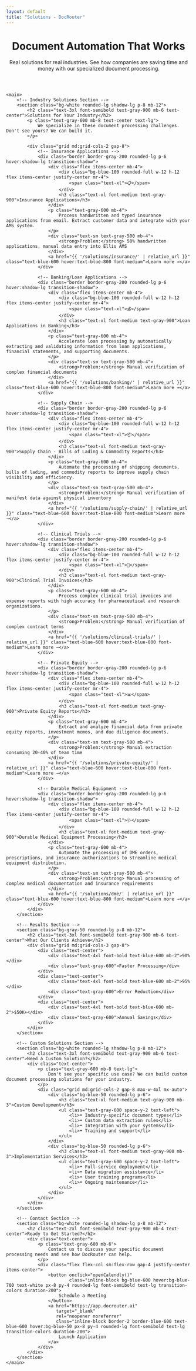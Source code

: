 ```yaml
---
layout: default
title: "Solutions - DocRouter"
---
```


<div class="max-w-6xl mx-auto px-4 sm:px-6 md:px-8 py-4 md:py-12">
    <!-- Hero Section -->
    <header class="text-center md:mb-12 mb-8">
        <h1 class="text-4xl md:text-5xl font-bold text-gray-900 mb-6">
            Document Automation That Works
        </h1>
        <div class="text-xl md:text-2xl text-gray-600 mb-8">
            <p>Real solutions for real industries. See how companies are saving time and money with our specialized document processing.</p>
        </div>
    </header>

    <main>
        <!-- Industry Solutions Section -->
        <section class="bg-white rounded-lg shadow-lg p-8 mb-12">
            <h2 class="text-3xl font-semibold text-gray-900 mb-6 text-center">Solutions for Your Industry</h2>
            <p class="text-gray-600 mb-8 text-center text-lg">
                We specialize in these document processing challenges. Don't see yours? We can build it.
            </p>

            <div class="grid md:grid-cols-2 gap-8">
                <!-- Insurance Applications -->
                <div class="border border-gray-200 rounded-lg p-6 hover:shadow-lg transition-shadow">
                    <div class="flex items-center mb-4">
                        <div class="bg-blue-100 rounded-full w-12 h-12 flex items-center justify-center mr-4">
                            <span class="text-xl">📋</span>
                        </div>
                        <h3 class="text-xl font-medium text-gray-900">Insurance Applications</h3>
                    </div>
                    <p class="text-gray-600 mb-4">
                        Process handwritten and typed insurance applications from email. Extract customer data and integrate with your AMS system.
                    </p>
                    <div class="text-sm text-gray-500 mb-4">
                        <strong>Problem:</strong> 50% handwritten applications, manual data entry into Ellis AMS
                    </div>
                    <a href="{{ '/solutions/insurance/' | relative_url }}" class="text-blue-600 hover:text-blue-800 font-medium">Learn more →</a>
                </div>

                <!-- Banking/Loan Applications -->
                <div class="border border-gray-200 rounded-lg p-6 hover:shadow-lg transition-shadow">
                    <div class="flex items-center mb-4">
                        <div class="bg-blue-100 rounded-full w-12 h-12 flex items-center justify-center mr-4">
                            <span class="text-xl">💰</span>
                        </div>
                        <h3 class="text-xl font-medium text-gray-900">Loan Applications in Banking</h3>
                    </div>
                    <p class="text-gray-600 mb-4">
                        Accelerate loan processing by automatically extracting and validating information from loan applications, financial statements, and supporting documents.
                    </p>
                    <div class="text-sm text-gray-500 mb-4">
                        <strong>Problem:</strong> Manual verification of complex financial documents
                    </div>
                    <a href="{{ '/solutions/banking/' | relative_url }}" class="text-blue-600 hover:text-blue-800 font-medium">Learn more →</a>
                </div>

                <!-- Supply Chain -->
                <div class="border border-gray-200 rounded-lg p-6 hover:shadow-lg transition-shadow">
                    <div class="flex items-center mb-4">
                        <div class="bg-blue-100 rounded-full w-12 h-12 flex items-center justify-center mr-4">
                            <span class="text-xl">📦</span>
                        </div>
                        <h3 class="text-xl font-medium text-gray-900">Supply Chain - Bills of Lading & Commodity Reports</h3>
                    </div>
                    <p class="text-gray-600 mb-4">
                        Automate the processing of shipping documents, bills of lading, and commodity reports to improve supply chain visibility and efficiency.
                    </p>
                    <div class="text-sm text-gray-500 mb-4">
                        <strong>Problem:</strong> Manual verification of manifest data against physical inventory
                    </div>
                    <a href="{{ '/solutions/supply-chain/' | relative_url }}" class="text-blue-600 hover:text-blue-800 font-medium">Learn more →</a>
                </div>

                <!-- Clinical Trials -->
                <div class="border border-gray-200 rounded-lg p-6 hover:shadow-lg transition-shadow">
                    <div class="flex items-center mb-4">
                        <div class="bg-blue-100 rounded-full w-12 h-12 flex items-center justify-center mr-4">
                            <span class="text-xl">🧪</span>
                        </div>
                        <h3 class="text-xl font-medium text-gray-900">Clinical Trial Invoices</h3>
                    </div>
                    <p class="text-gray-600 mb-4">
                        Process complex clinical trial invoices and expense reports with high accuracy for pharmaceutical and research organizations.
                    </p>
                    <div class="text-sm text-gray-500 mb-4">
                        <strong>Problem:</strong> Manual verification of complex contract terms
                    </div>
                    <a href="{{ '/solutions/clinical-trials/' | relative_url }}" class="text-blue-600 hover:text-blue-800 font-medium">Learn more →</a>
                </div>

                <!-- Private Equity -->
                <div class="border border-gray-200 rounded-lg p-6 hover:shadow-lg transition-shadow">
                    <div class="flex items-center mb-4">
                        <div class="bg-blue-100 rounded-full w-12 h-12 flex items-center justify-center mr-4">
                            <span class="text-xl">📊</span>
                        </div>
                        <h3 class="text-xl font-medium text-gray-900">Private Equity Reports</h3>
                    </div>
                    <p class="text-gray-600 mb-4">
                        Extract and analyze financial data from private equity reports, investment memos, and due diligence documents.
                    </p>
                    <div class="text-sm text-gray-500 mb-4">
                        <strong>Problem:</strong> Manual extraction consuming 20-40% of team time
                    </div>
                    <a href="{{ '/solutions/private-equity/' | relative_url }}" class="text-blue-600 hover:text-blue-800 font-medium">Learn more →</a>
                </div>

                <!-- Durable Medical Equipment -->
                <div class="border border-gray-200 rounded-lg p-6 hover:shadow-lg transition-shadow">
                    <div class="flex items-center mb-4">
                        <div class="bg-blue-100 rounded-full w-12 h-12 flex items-center justify-center mr-4">
                            <span class="text-xl">🩺</span>
                        </div>
                        <h3 class="text-xl font-medium text-gray-900">Durable Medical Equipment Processing</h3>
                    </div>
                    <p class="text-gray-600 mb-4">
                        Automate the processing of DME orders, prescriptions, and insurance authorizations to streamline medical equipment distribution.
                    </p>
                    <div class="text-sm text-gray-500 mb-4">
                        <strong>Problem:</strong> Manual processing of complex medical documentation and insurance requirements
                    </div>
                    <a href="{{ '/solutions/dme/' | relative_url }}" class="text-blue-600 hover:text-blue-800 font-medium">Learn more →</a>
                </div>
            </div>
        </section>

        <!-- Results Section -->
        <section class="bg-gray-50 rounded-lg p-8 mb-12">
            <h2 class="text-3xl font-semibold text-gray-900 mb-6 text-center">What Our Clients Achieve</h2>
            <div class="grid md:grid-cols-3 gap-8">
                <div class="text-center">
                    <div class="text-4xl font-bold text-blue-600 mb-2">90%</div>
                    <div class="text-gray-600">Faster Processing</div>
                </div>
                <div class="text-center">
                    <div class="text-4xl font-bold text-blue-600 mb-2">95%</div>
                    <div class="text-gray-600">Error Reduction</div>
                </div>
                <div class="text-center">
                    <div class="text-4xl font-bold text-blue-600 mb-2">$50K+</div>
                    <div class="text-gray-600">Annual Savings</div>
                </div>
            </div>
        </section>

        <!-- Custom Solutions Section -->
        <section class="bg-white rounded-lg shadow-lg p-8 mb-12">
            <h2 class="text-3xl font-semibold text-gray-900 mb-6 text-center">Need a Custom Solution?</h2>
            <div class="text-center">
                <p class="text-gray-600 mb-8 text-lg">
                    Don't see your specific use case? We can build custom document processing solutions for your industry.
                </p>
                <div class="grid md:grid-cols-2 gap-8 max-w-4xl mx-auto">
                    <div class="bg-blue-50 rounded-lg p-6">
                        <h3 class="text-xl font-medium text-gray-900 mb-3">Custom Development</h3>
                        <ul class="text-gray-600 space-y-2 text-left">
                            <li>• Industry-specific document types</li>
                            <li>• Custom data extraction rules</li>
                            <li>• Integration with your systems</li>
                            <li>• Training and support</li>
                        </ul>
                    </div>
                    <div class="bg-blue-50 rounded-lg p-6">
                        <h3 class="text-xl font-medium text-gray-900 mb-3">Implementation Services</h3>
                        <ul class="text-gray-600 space-y-2 text-left">
                            <li>• Full-service deployment</li>
                            <li>• Data migration assistance</li>
                            <li>• User training programs</li>
                            <li>• Ongoing maintenance</li>
                        </ul>
                    </div>
                </div>
            </div>
        </section>

        <!-- Contact Section -->
        <section class="bg-white rounded-lg shadow-lg p-8 mb-12">
            <h2 class="text-2xl font-semibold text-gray-900 mb-4 text-center">Ready to Get Started?</h2>
            <div class="text-center">
                <p class="text-gray-600 mb-6">
                    Contact us to discuss your specific document processing needs and see how DocRouter can help.
                </p>
                <div class="flex flex-col sm:flex-row gap-4 justify-center items-center">
                    <button onclick="openCalendly()"
                            class="inline-block bg-blue-600 hover:bg-blue-700 text-white px-8 py-4 rounded-lg font-semibold text-lg transition-colors duration-200">
                        Schedule a Meeting
                    </button>
                    <a href="https://app.docrouter.ai"
                       target="_blank"
                       rel="noopener noreferrer"
                       class="inline-block border-2 border-blue-600 text-blue-600 hover:bg-blue-50 px-8 py-4 rounded-lg font-semibold text-lg transition-colors duration-200">
                        Launch Application
                    </a>
                </div>
            </div>
        </section>
    </main>
</div>
